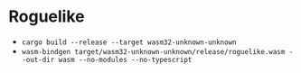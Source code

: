 # Roguelike

- ```cargo build --release --target wasm32-unknown-unknown```
- ```wasm-bindgen target/wasm32-unknown-unknown/release/roguelike.wasm --out-dir wasm --no-modules --no-typescript```
